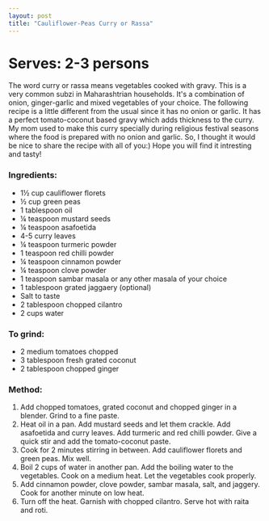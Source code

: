 ```yaml
---
layout: post
title: "Cauliflower-Peas Curry or Rassa"
---
```



# Serves: 2-3 persons

The word curry or rassa means vegetables cooked with gravy. This is a very common subzi in Maharashtrian households. It's a combination of onion, ginger-garlic and mixed vegetables of your choice. 
The following recipe is a little different from the usual since it has no onion or garlic. It has a perfect tomato-coconut based gravy which adds thickness to the curry. My mom used to make this curry specially during religious festival seasons where the food is prepared with no onion and garlic. So, I thought it would be nice to share the recipe with all of you:) Hope you will find it intresting and tasty!


### Ingredients:
* 1½ cup cauliflower florets
* ½ cup green peas
* 1 tablespoon oil
* ¼ teaspoon mustard seeds
* ¼ teaspoon asafoetida
* 4-5 curry leaves
* ¼ teaspoon turmeric powder
* 1 teaspoon red chilli powder
* ¼ teaspoon cinnamon powder
* ¼ teaspoon clove powder
* 1 teaspoon sambar masala or any other masala of your choice
* 1 tablespoon grated jaggaery (optional)
* Salt to taste
* 2 tablespoon chopped cilantro
* 2 cups water
### To grind:
* 2 medium tomatoes chopped
* 3 tablespoon fresh grated coconut
* 2 tablespoon chopped ginger

### Method:
1. Add chopped tomatoes, grated coconut and chopped ginger in a blender. Grind to a fine paste. 
2. Heat oil in a pan. Add mustard seeds and let them crackle. Add asafoetida and curry leaves. Add turmeric and red chilli powder. Give a quick stir and add the tomato-coconut paste. 
3. Cook for 2 minutes stirring in between. Add cauliflower florets and green peas. Mix well. 
4. Boil 2 cups of water in another pan. Add the boiling water to the vegetables. Cook on a medium heat. Let the vegetables cook properly. 
5. Add cinnamon powder, clove powder, sambar masala, salt, and jaggery. Cook for another minute on low heat. 
6. Turn off the heat. Garnish with chopped cilantro. Serve hot with raita and roti.